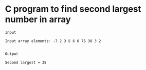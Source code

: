 # C program to find second largest number in array

```
Input

Input array elements: -7 2 3 8 6 6 75 38 3 2


Output

Second largest = 38
```
